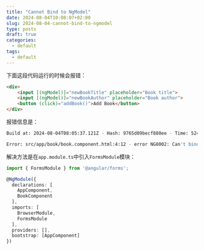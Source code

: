 ```yaml
---
title: "Cannot Bind to NgModel"
date: 2024-08-04T10:08:07+02:00
slug: 2024-08-04-cannot-bind-to-ngmodel
type: posts
draft: true
categories:
  - default
tags:
  - default
---
```


下面这段代码运行的时候会报错：

```html
<div>
    <input [(ngModel)]="newBookTitle" placeholder="Book title">
    <input [(ngModel)]="newBookAuthor" placeholder="Book author">
    <button (click)="addBook()">Add Book</button>
</div>
```

报错信息是：
```bash
Build at: 2024-08-04T08:05:37.121Z - Hash: 9765d09becf880ee - Time: 524ms

Error: src/app/book/book.component.html:4:12 - error NG8002: Can't bind to 'ngModel' since it isn't a known property of 'input'.
```

解决方法是在`app.module.ts`中引入`FormsModule`模块：

```typescript
import { FormsModule } from '@angular/forms';

@NgModule({
  declarations: [
    AppComponent,
    BookComponent
  ],
  imports: [
    BrowserModule,
    FormsModule
  ],
  providers: [],
  bootstrap: [AppComponent]
})
```